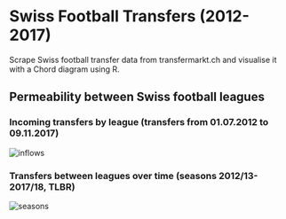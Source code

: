 # Swiss Football Transfers (2012-2017)

Scrape Swiss football transfer data from transfermarkt.ch and visualise it with a Chord diagram using R.

## Permeability between Swiss football leagues
### Incoming transfers by league (transfers from 01.07.2012 to 09.11.2017)
![inflows](https://github.com/zumbov2/swissfootballtransfers/blob/master/img/1.png)

### Transfers between leagues over time (seasons 2012/13-2017/18, TLBR)
![seasons](https://github.com/zumbov2/swissfootballtransfers/blob/master/img/2.png) 